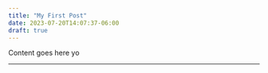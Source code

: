 ```yaml
---
title: "My First Post"
date: 2023-07-20T14:07:37-06:00
draft: true
---
```


Content goes here yo

---


